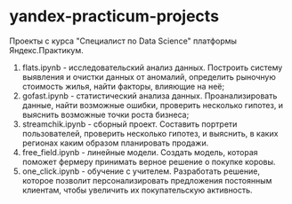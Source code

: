 # yandex-practicum-projects
Проекты с курса "Специалист по Data Science" платформы Яндекс.Практикум.

1. flats.ipynb - исследовательский анализ данных. Построить систему выявления и очистки данных от аномалий, определить рыночную стоимость жилья, найти факторы, влияющие на неё;
2. gofast.ipynb - статистический анализа данных. Проанализировать данные, найти возможные ошибки, проверить несколько гипотез, и выяснить возможные точки роста бизнеса;
3. streamchik.ipynb - сборный проект. Cоставить портрети пользователей, проверить несколько гипотез, и выяснить, в каких регионах каким образом планировать продажи.
4. free_field.ipynb - линейные модели. Создать модель, которая поможет фермеру принимать верное решение о покупке коровы.
5. one_click.ipynb - обучение с учителем. Разработать решение, которое позволит персонализировать предложения постоянным клиентам, чтобы увеличить их покупательскую активность.
